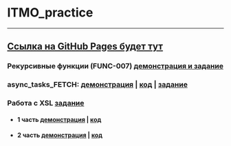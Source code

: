 # ITMO_practice
---
[Ссылка на GitHub Pages будет тут](https://kubasovainna.github.io/ITMO_ptactice/)
---
### Рекурсивные функции (FUNC-007) [демонстрация и задание](https://kodaktor.ru/?!=__func_ab68a)  
### async_tasks_FETCH: [демонстрация](https://kubasovainna.github.io/ITMO_practice/async_tasks_03-03-2021/index.html) | [код](https://github.com/kubasovainna/ITMO_practice/tree/main/async_tasks_03-03-2021) | [задание](https://kodaktor.ru/async_tasks)  
### Работа с XSL [задание](https://kodaktor.ru/g/xsl_intro)
+ #### 1 часть [демонстрация](https://kubasovainna.github.io/ITMO_practice/XSL/task%201%20(XSLT)/index.xml) | [код](https://github.com/kubasovainna/ITMO_practice/tree/main/XSL/task%201%20(XSLT))   
+ #### 2 часть [демонстрация](https://kubasovainna.github.io/ITMO_practice/XSL/task%202%20(SVG)/index.xml) | [код](https://github.com/kubasovainna/ITMO_practice/tree/main/XSL/task%202%20(SVG))  
